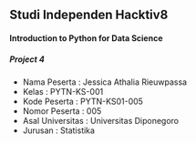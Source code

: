 ## Studi Independen Hacktiv8
#### Introduction to Python for Data Science

##### Project 4
- Nama Peserta : Jessica Athalia Rieuwpassa
- Kelas : PYTN-KS-001
- Kode Peserta : PYTN-KS01-005
- Nomor Peserta : 005
- Asal Universitas : Universitas Diponegoro
- Jurusan : Statistika

